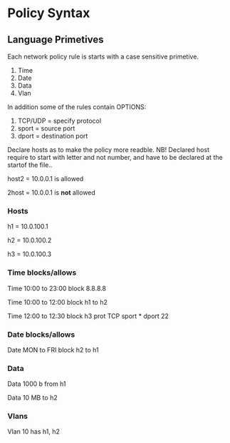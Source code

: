 # Policy Syntax

## Language Primetives

Each network policy rule is starts with a case sensitive primetive.
<ol>
  <li>Time</li>
  <li>Date</li>
  <li>Data</li>
  <li>Vlan</li>
</ol>

In addition some of the rules contain OPTIONS:
<ol>
  <li> TCP/UDP = specify protocol </li>
  <li> sport = source port</li>
  <li> dport = destination port</li>
</ol>

Declare hosts as to make the policy more readble.
NB! Declared host require to start with letter and not number, and have to be declared at the startof the file..

host2 = 10.0.0.1 is allowed

2host = 10.0.0.1 is **not** allowed

### Hosts
h1 = 10.0.100.1

h2 = 10.0.100.2

h3 = 10.0.100.3

### Time blocks/allows
Time 10:00 to 23:00 block 8.8.8.8          

Time 10:00 to 12:00 block h1 to h2

Time 12:00 to 12:30 block h3 prot TCP sport * dport 22

### Date blocks/allows
Date MON to FRI block h2 to h1

### Data
Data 1000 b from h1

Data 10 MB to h2

### Vlans
Vlan 10 has h1, h2
